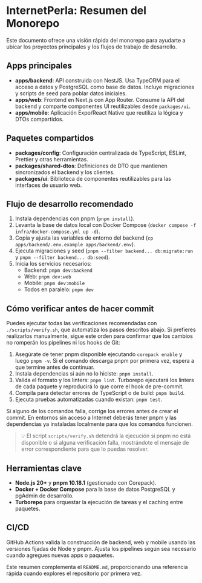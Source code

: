 # InternetPerla: Resumen del Monorepo

Este documento ofrece una visión rápida del monorepo para ayudarte a ubicar los proyectos principales y los flujos de trabajo de desarrollo.

## Apps principales
- **apps/backend**: API construida con NestJS. Usa TypeORM para el acceso a datos y PostgreSQL como base de datos. Incluye migraciones y scripts de seed para poblar datos iniciales.
- **apps/web**: Frontend en Next.js con App Router. Consume la API del backend y comparte componentes UI reutilizables desde `packages/ui`.
- **apps/mobile**: Aplicación Expo/React Native que reutiliza la lógica y DTOs compartidos.

## Paquetes compartidos
- **packages/config**: Configuración centralizada de TypeScript, ESLint, Prettier y otras herramientas.
- **packages/shared-dtos**: Definiciones de DTO que mantienen sincronizados el backend y los clientes.
- **packages/ui**: Biblioteca de componentes reutilizables para las interfaces de usuario web.

## Flujo de desarrollo recomendado
1. Instala dependencias con pnpm (`pnpm install`).
2. Levanta la base de datos local con Docker Compose (`docker compose -f infra/docker-compose.yml up -d`).
3. Copia y ajusta las variables de entorno del backend (`cp apps/backend/.env.example apps/backend/.env`).
4. Ejecuta migraciones y seed (`pnpm --filter backend... db:migrate:run` y `pnpm --filter backend... db:seed`).
5. Inicia los servicios necesarios:
   - Backend: `pnpm dev:backend`
   - Web: `pnpm dev:web`
   - Mobile: `pnpm dev:mobile`
   - Todos en paralelo: `pnpm dev`

## Cómo verificar antes de hacer commit
Puedes ejecutar todas las verificaciones recomendadas con `./scripts/verify.sh`, que automatiza los pasos descritos abajo. Si prefieres realizarlos manualmente, sigue este orden para confirmar que los cambios no romperán los pipelines ni los hooks de Git:

1. Asegúrate de tener pnpm disponible ejecutando `corepack enable` y luego `pnpm -v`. Si el comando descarga pnpm por primera vez, espera a que termine antes de continuar.
2. Instala dependencias si aún no lo hiciste: `pnpm install`.
3. Valida el formato y los linters: `pnpm lint`. Turborepo ejecutará los linters de cada paquete y reproducirá lo que corre el hook de pre-commit.
4. Compila para detectar errores de TypeScript o de build: `pnpm build`.
5. Ejecuta pruebas automatizadas cuando existan: `pnpm test`.

Si alguno de los comandos falla, corrige los errores antes de crear el commit. En entornos sin acceso a Internet deberás tener pnpm y las dependencias ya instaladas localmente para que los comandos funcionen.

> 💡 El script `scripts/verify.sh` detendrá la ejecución si pnpm no está disponible o si alguna verificación falla, mostrándote el mensaje de error correspondiente para que lo puedas resolver.

## Herramientas clave
- **Node.js 20+** y **pnpm 10.18.1** (gestionado con Corepack).
- **Docker + Docker Compose** para la base de datos PostgreSQL y pgAdmin de desarrollo.
- **Turborepo** para orquestar la ejecución de tareas y el caching entre paquetes.

## CI/CD
GitHub Actions valida la construcción de backend, web y mobile usando las versiones fijadas de Node y pnpm. Ajusta los pipelines según sea necesario cuando agregues nuevas apps o paquetes.

Este resumen complementa el `README.md`, proporcionando una referencia rápida cuando explores el repositorio por primera vez.
